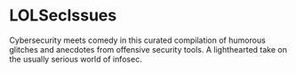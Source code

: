# LOLSecIssues
Cybersecurity meets comedy in this curated compilation of humorous glitches and anecdotes from offensive security tools. A lighthearted take on the usually serious world of infosec.

